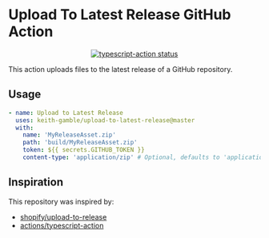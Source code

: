 # Upload To Latest Release GitHub Action

<p align="center">
  <a href="https://github.com/actions/typescript-action/actions"><img alt="typescript-action status" src="https://github.com/actions/typescript-action/workflows/build-test/badge.svg"></a>
</p>


This action uploads files to the latest release of a GitHub repository.

## Usage

```yaml
- name: Upload to Latest Release
  uses: keith-gamble/upload-to-latest-release@master
  with:
	name: 'MyReleaseAsset.zip'
	path: 'build/MyReleaseAsset.zip'
	token: ${{ secrets.GITHUB_TOKEN }}
	content-type: 'application/zip' # Optional, defaults to 'application/octet-stream'
```

## Inspiration

This repository was inspired by:

- [shopify/upload-to-release](https://github.com/Shopify/upload-to-release)
- [actions/typescript-action](https://github.com/actions/typescript-action)


